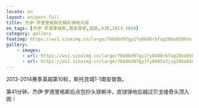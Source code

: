 ```yaml
---
locate: en
layout: en/post-full
title: 杰伊·罗德里格斯的精彩弹地头球
en_tags: [杰伊·罗德里格斯,南安普顿,英超,头球,2013-2014]
category: gallery
featimg: https://ws1.sinaimg.cn/large/7bb8bd97gy1fy0k88rbfag20bo050hdv.gif
gallery:
    - images:
      - url: https://ws1.sinaimg.cn/large/7bb8bd97gy1fy0k88rbfag20bo050hdv.gif
      - url: https://ws1.sinaimg.cn/large/7bb8bd97gy1fy0k85x3jig20bo050e83.gif
---
```


2013-2014赛季英超第10轮，斯托克城1-1南安普敦。

第41分钟，杰伊·罗德里格斯后点包抄头球俯冲，皮球弹地后越过贝戈维奇头顶入网！